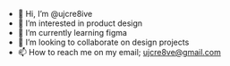 - 👋 Hi, I’m @ujcre8ive
- 👀 I’m interested in product design
- 🌱 I’m currently learning figma
- 💞️ I’m looking to collaborate on design projects
- 📫 How to reach me on my email; ujcre8ve@gmail.com

<!---
ujcre8ive/ujcre8ive is a ✨ special ✨ repository because its `README.md` (this file) appears on your GitHub profile.
You can click the Preview link to take a look at your changes.
--->
